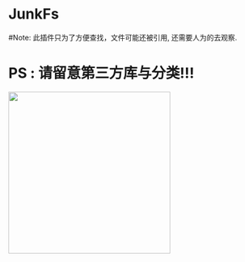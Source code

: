 # JunkFs

#Note: 此插件只为了方便查找，文件可能还被引用,  还需要人为的去观察. 

# PS : 请留意第三方库与分类!!!

<img src="https://github.com/MakeZL/JunkFs/blob/master/DemoSketch/JunkFs.png" width="320"><br/>
